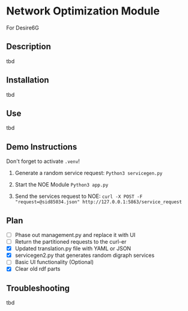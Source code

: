 # Network Optimization Module
For Desire6G

## Description
tbd

## Installation
tbd

## Use
tbd

## Demo Instructions
Don't forget to activate `.venv`!

1. Generate a random service request: 
`Python3 servicegen.py`

2. Start the NOE Module 
`Python3 app.py`

3. Send the services request to NOE: 
`curl -X POST -F "request=@sid85034.json" http://127.0.0.1:5863/service_request`

## Plan
- [ ] Phase out management.py and replace it with UI
- [ ] Return the partitioned requests to the curl-er
- [x] Updated translation.py file with YAML or JSON 
- [x] servicegen2.py that generates random digraph services
- [ ] Basic UI functionality (Optional)
- [x] Clear old rdf parts

## Troubleshooting
tbd